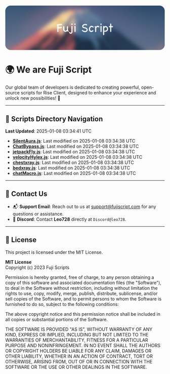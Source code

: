 ![Banner](.github/b.webp)

# 🌍 **We are Fuji Script**

Our global team of developers is dedicated to creating powerful, open-source scripts for Rise Client, designed to enhance your experience and unlock new possibilities! 🌟

---
<!-- SCRIPTS_NAVIGATION_START -->
## 📂 **Scripts Directory Navigation**

**Last Updated**: 2025-01-08 03:34:41 UTC

- **[SilentAura.js](scripts/SilentAura.js)**: Last modified on 2025-01-08 03:34:38 UTC
- **[ChatBypass.js](scripts/ChatBypass.js)**: Last modified on 2025-01-08 03:34:38 UTC
- **[jetpackFly.js](scripts/jetpackFly.js)**: Last modified on 2025-01-08 03:34:38 UTC
- **[velocityHylex.js](scripts/velocityHylex.js)**: Last modified on 2025-01-08 03:34:38 UTC
- **[chestxray.js](scripts/chestxray.js)**: Last modified on 2025-01-08 03:34:38 UTC
- **[bedxray.js](scripts/bedxray.js)**: Last modified on 2025-01-08 03:34:38 UTC
- **[chatMacro.js](scripts/chatMacro.js)**: Last modified on 2025-01-08 03:34:38 UTC

<!-- SCRIPTS_NAVIGATION_END -->

---

## 💬 **Contact Us**  
- 📬 **Support Email**: Reach out to us at [support@fujiscript.com](mailto:support@fujiscript.com) for any questions or assistance.  
- 💬 **Discord**: Contact **Leo728** directly at `Discord@leo728`.

---

## 📜 **License**

This project is licensed under the MIT License.  

**MIT License**  
Copyright (c) 2023 Fuji Scripts  

Permission is hereby granted, free of charge, to any person obtaining a copy of this software and associated documentation files (the "Software"), to deal in the Software without restriction, including without limitation the rights to use, copy, modify, merge, publish, distribute, sublicense, and/or sell copies of the Software, and to permit persons to whom the Software is furnished to do so, subject to the following conditions:  

The above copyright notice and this permission notice shall be included in all copies or substantial portions of the Software.  

THE SOFTWARE IS PROVIDED "AS IS", WITHOUT WARRANTY OF ANY KIND, EXPRESS OR IMPLIED, INCLUDING BUT NOT LIMITED TO THE WARRANTIES OF MERCHANTABILITY, FITNESS FOR A PARTICULAR PURPOSE AND NONINFRINGEMENT. IN NO EVENT SHALL THE AUTHORS OR COPYRIGHT HOLDERS BE LIABLE FOR ANY CLAIM, DAMAGES OR OTHER LIABILITY, WHETHER IN AN ACTION OF CONTRACT, TORT OR OTHERWISE, ARISING FROM, OUT OF OR IN CONNECTION WITH THE SOFTWARE OR THE USE OR OTHER DEALINGS IN THE SOFTWARE.  
